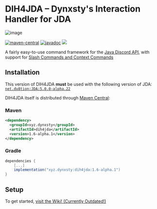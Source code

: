 # DIH4JDA – Dynxsty's Interaction Handler for JDA
![image](https://user-images.githubusercontent.com/48297101/154980678-ae9db212-f38b-4a4e-a628-0f94d13086b7.png)

[![maven-central](https://img.shields.io/maven-central/v/xyz.dynxsty/dih4jda.svg)](https://search.maven.org/search?q=g:%22xyz.dynxsty%22%20AND%20a:%22dih4jda%22)
[![javadoc](https://javadoc.io/badge2/xyz.dynxsty/dih4jda/javadoc.svg)](https://javadoc.io/doc/xyz.dynxsty/dih4jda)
[![](https://jitpack.io/v/DynxstyGIT/DIH4JDA.svg)](https://jitpack.io/#DynxstyGIT/DIH4JDA)


A fairly easy-to-use command framework for the [Java Discord API](https://github.com/DV8FromTheWorld/JDA), with support for [Slash Commands and Context Commands](https://discord.com/developers/docs/interactions/application-commands)

## Installation

This version of DIH4JDA **must** be used with the following version of JDA: [`net.dv8tion:JDA:5.0.0-alpha.22`](https://github.com/DV8FromTheWorld/JDA/releases)

DIH4JDA itself is distributed through [Maven Central](https://central.sonatype.dev/artifact/xyz.dynxsty/dih4jda/1.6-alpha.1/versions):

### Maven

```xml
<dependency>
  <groupId>xyz.dynxsty</groupId>
  <artifactId>dih4jda</artifactId>
  <version>1.6-alpha.1</version>
</dependency>
```

### Gradle

```gradle
dependencies {
    [...]
    implementation("xyz.dynxsty:dih4jda:1.6-alpha.1")
}
```

## Setup
To get started, [visit the Wiki! (Currently Outdated!)](https://github.com/DynxstyGIT/DIH4JDA/wiki)





